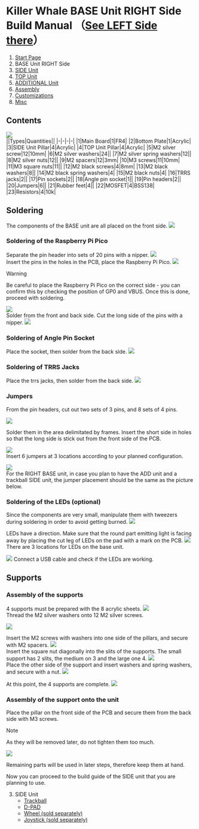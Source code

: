 # Killer Whale BASE Unit RIGHT Side Build Manual （[See LEFT Side there](../leftside/2_BASE.md)）

1. [Start Page](../README_EN.md)
2. BASE Unit RIGHT Side
3. [SIDE Unit](../rightside/3_SIDE_TRACKBALL.md)
4. [TOP Unit](../rightside/4_TOP.md)
5. [ADDITIONAL Unit](../rightside/5_ADD.md)
6. [Assembly](../rightside/6_ASSEMBLE.md)
7. [Customizations](../rightside/7_CUSTOM.md)
8. [Misc](../rightside/8_MISC.md)

## Contents
![](../img/2_base_r/2_1_contents.jpg)      
||Types|Quantities||
|-|-|-|-|
|1|Main Board|1|FR4|
|2|Bottom Plate|1|Acrylic|
|3|SIDE Unit Pillar|4|Acrylic|
|4|TOP Unit Pillar|4|Acrylic|
|5|M2 silver screw|12|10mm|
|6|M2 silver washers|24||
|7|M2 silver spring washers|12||
|8|M2 silver nuts|12||
|9|M2 spacers|12|3mm|
|10|M3 screws|11|10mm|
|11|M3 square nuts|11||
|12|M2 black screws|4|8mm|
|13|M2 black washers|8||
|14|M2 black spring washers|4|
|15|M2 black nuts|4|
|16|TRRS jacks|2||
|17|Pin sockets|2||
|18|Angle pin socket|1||
|19|Pin headers|2||
|20|Jumpers|6||
|21|Rubber feet|4||
|22|MOSFET|4|BSS138|
|23|Resistors|4|10k|

 
## Soldering
The components of the BASE unit are all placed on the front side.
![](../img/2_base_r/2_2_overall.jpg)   

### Soldering of the Raspberry Pi Pico
Separate the pin header into sets of 20 pins with a nipper. 
![](../img/2_base_r/2_3_pin_header.jpg)    
Insert the pins in the holes in the PCB, place the Raspberry Pi Pico.
![](../img/2_base_r/2_4_raspberry_pi_pico_1.jpg)   
> [!WARNING]  
> Be careful to place the Raspberry Pi Pico on the correct side - you can confirm this by checking the position of GP0 and VBUS. Once this is done, proceed with soldering.

![](../img/2_base_r/2_5_raspberry_pi_pico_2.jpg)      
Solder from the front and back side. Cut the long side of the pins with a nipper.
![](../img/2_base_r/2_6_raspberry_pi_pico_3.jpg)    

### Soldering of Angle Pin Socket
Place the socket, then solder from the back side.
![](../img/2_base_r/2_7_angle_sockert.jpg)       

### Soldering of TRRS Jacks
Place the trrs jacks, then solder from the back side.
![ ](../img/2_base_r/2_8_trrs.jpg)      

### Jumpers
From the pin headers, cut out two sets of 3 pins, and 8 sets of 4 pins.

![](../img/2_base_r/2_9_pin_header_1.jpg)   

Solder them in the area delimitated by frames. Insert the short side in holes so that the long side is stick out from the front side of the PCB.

![](../img/2_base_r/2_10_pin_header_2.jpg)    
Insert 6 jumpers at 3 locations according to your planned configuration.

![](../img/2_base_r/2_11_jumper.jpg)      
For the RIGHT BASE unit, in case you plan to have the ADD unit and a trackball SIDE unit, the jumper placement should be the same as the picture below.


### Soldering of the LEDs (optional)
Since the components are very small, manipulate them with tweezers during soldering in order to avoid getting burned.
![](../img/2_base_r/2_12_mosfet.jpg)          

LEDs have a direction. Make sure that the round part emitting light is facing away by placing the cut leg of LEDs on the pad with a mark on the PCB.
![](../img/c_led.jpg)       
There are 3 locations for LEDs on the base unit.

![](../img/2_base_r/2_13_sk6812mini_e.jpg) 
Connect a USB cable and check if the LEDs are working.

## Supports
### Assembly of the supports
4 supports must be prepared with the 8 acrylic sheets.
![](../img/2_base_r/2_14_pillars.jpg)    
Thread the M2 silver washers onto 12 M2 silver screws.

![](../img/2_base_r/2_15_m2screw.jpg)    

Insert the M2 screws with washers into one side of the pillars, and secure with M2 spacers.
![](../img/2_base_r/2_16_pillar_1.jpg)    
Insert the square nut diagonally into the slits of the supports. The small support has 2 slits, the medium on 3 and the large one 4. 
![](../img/2_base_r/2_17_pillar_2.jpg)    
Place the other side of the support and insert washers and spring washers, and secure with a nut.
![](../img/2_base_r/2_18_pillar_3.jpg)     


At this point, the 4 supports are complete.
![](../img/2_base_r/2_19_pillars_complete.jpg)   

### Assembly of the support onto the unit
Place the pillar on the front side of the PCB and secure them from the back side with M3 screws. 
> [!NOTE]
> As they will be removed later, do not tighten them too much.

![](../img/2_base_r/2_20_base_complete.jpg)    

Remaining parts will be used in later steps, therefore keep them at hand. 

Now you can proceed to the build guide of the SIDE unit that you are planning to use.

3. SIDE Unit
   - [Trackball](../rightside/3_SIDE_TRACKBALL.md)
   - [D-PAD](../rightside/3_SIDE_DPAD.md)
   - [Wheel (sold separately)](../rightside/3_SIDE_WHEEL.md)
   - [Joystick (sold separately)](../rightside/3_SIDE_JOYSTICK.md)
